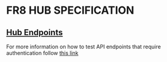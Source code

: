 # FR8 HUB SPECIFICATION

## [Hub Endpoints](http://fr8.co/swagger/ui/index)

For more information on how to test API endpoints that require authentication follow [this link](https://github.com/Fr8org/Fr8Core/tree/master/Docs/ForDevelopers/Specifications/TryingOutHubApi.md)
